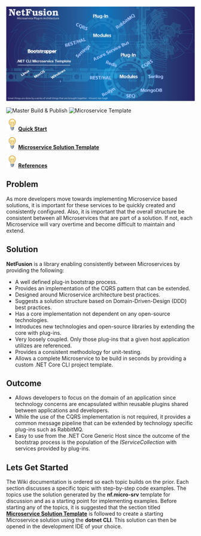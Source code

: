 ![IMAGE](./img/project_logo.jpg)

![Master Build & Publish](https://github.com/grecosoft/NetFusion/workflows/Master%20Build%20&%20Publish/badge.svg?branch=master)
![Microservice Template](https://github.com/grecosoft/NetFusion/workflows/Microservice%20Template/badge.svg)

![IMAGE](./img/lightbulb-icon.png)[**Quick Start**](./quick.start)

![IMAGE](./img/lightbulb-icon.png)[**Microservice Solution Template**](./microservice.solution.template)

![IMAGE](./img/lightbulb-icon.png)[**References**](./references)

## Problem

As more developers move towards implementing Microservice based solutions, it is important for these services to be quickly created and consistently configured.  Also, it is important that the overall structure be consistent between all Microservices that are part of a solution.  If not, each Microservice will vary overtime and become difficult to maintain and extend.

## Solution

**NetFusion** is a library enabling consistently between Microservices by providing the following:

* A well defined plug-in bootstrap process.
* Provides an implementation of the CQRS pattern that can be extended.
* Designed around Microservice architecture best practices.
* Suggests a solution structure based on Domain-Driven-Design (DDD) best practices.
* Has a core implementation not dependent on any open-source technologies.
* Introduces new technologies and open-source libraries by extending the core with plug-ins.
* Very loosely coupled. Only those plug-ins that a given host application utilizes are referenced.
* Provides a consistent methodology for unit-testing.
* Allows a complete Microservice to be build in seconds by providing a custom .NET Core CLI project template.

## Outcome

* Allows developers to focus on the domain of an application since technology concerns are encapsulated within reusable plugins shared between applications and developers.
* While the use of the CQRS implementation is not required, it provides a common message pipeline that can be extended by technology specific plug-ins such as RabbitMQ.
* Easy to use from the .NET Core Generic Host since the outcome of the bootstrap process is the population of the *IServiceCollection* with services provided by plug-ins.

## Lets Get Started

The Wiki documentation is ordered so each topic builds on the prior.  Each section discusses a specific topic with step-by-step code examples.  The topics use the solution generated by the **nf.micro-srv** template for discussion and as a starting point for implementing examples.   Before starting any of the topics, it is suggested that the section titled **[Microservice Solution Template](./microservice.solution.template)** is followed to create a starting Microservice solution using the **dotnet CLI**.  This solution can then be opened in the development IDE of your choice.
